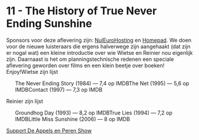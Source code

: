 # 11 - The History of True Never Ending Sunshine

<p>Sponsors voor deze aflevering zijn: <a href="http://nuleurohosting.nl/">NulEuroHosting</a> en <a href="http://homepad.nl/">Homepad</a>. We doen voor de nieuwe luisteraars die ergens halverwege zijn aangehaakt (dat zijn er nogal wat) een kleine introductie over wie Wietse en Reinier nou eigenlijk zijn. Daarnaast is het om planningstechnische redenen een speciale aflevering geworden over films en een klein beetje over boeken! Enjoy!Wietse zijn lijst<ul>The Never Ending Story (1984) — 7,4 op IMDBThe Net (1995) — 5,6 op IMDBContact (1997) — 7,3 op IMDB</ul>Reinier zijn lijst<ul>Groundhog Day (1993) — 8,2 op IMDBTrue Lies (1994) — 7,2 op IMDBLittle Miss Sunshine (2006) — 8 op IMDB </ul></p><p><a href="https://www.patreon.com/appelsenperenshow" rel="payment">Support De Appels en Peren Show</a></p>